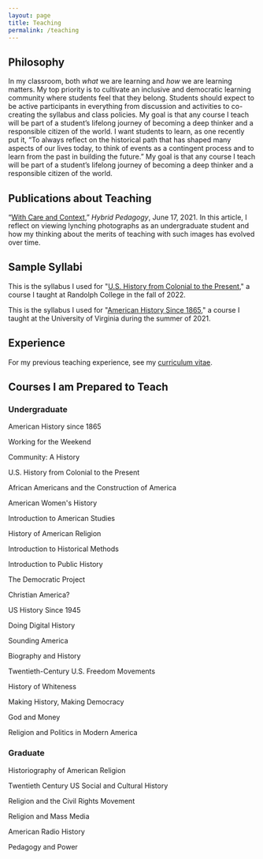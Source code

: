 ```yaml
---
layout: page
title: Teaching
permalink: /teaching
---
```



## Philosophy

In my classroom, both _what_ we are learning and _how_ we are learning matters. My top priority is to cultivate an inclusive and democratic learning community where students feel that they belong. Students should expect to be active participants in everything from discussion and activities to co-creating the syllabus and class policies. My goal is that any course I teach will be part of a student’s lifelong journey of becoming a deep thinker and a responsible citizen of the world. I want students to learn, as one recently put it, “To always reflect on the historical path that has shaped many aspects of our lives today, to think of events as a contingent process and to learn from the past in building the future.” My goal is that any course I teach will be part of a student’s lifelong journey of becoming a deep thinker and a responsible citizen of the world.

## Publications about Teaching

“[With Care and Context](https://hybridpedagogy.org/with-care-and-context/),” _Hybrid Pedagogy_, June 17, 2021. In this article, I reflect on viewing lynching photographs as an undergraduate student and how my thinking about the merits of teaching with such images has evolved over time.

## Sample Syllabi

This is the syllabus I used for "[U.S. History from Colonial to the Present](https://docs.google.com/document/d/1MTiYBR8Lqm0o2uEInAVScEpDKke36MELA-LVOB_RyzY/edit?usp=sharing)," a course I taught at Randolph College in the fall of 2022.

This is the syllabus I used for "[American History Since 1865](https://docs.google.com/document/d/1vT8PyDJp56nDRcqXNjMallt9QP1kxwRjxRUB3idqA68/edit?usp=sharing)," a course I taught at the University of Virginia during the summer of 2021.

## Experience

For my previous teaching experience, see my [curriculum vitae](cv.html#teaching).


## Courses I am Prepared to Teach

### Undergraduate

American History since 1865

Working for the Weekend

Community: A History

U.S. History from Colonial to the Present

African Americans and the Construction of America

American Women's History

Introduction to American Studies

History of American Religion

Introduction to Historical Methods

Introduction to Public History

The Democratic Project

Christian America?

US History Since 1945

Doing Digital History

Sounding America

Biography and History

Twentieth-Century U.S. Freedom Movements

History of Whiteness

Making History, Making Democracy

God and Money

Religion and Politics in Modern America

### Graduate

Historiography of American Religion

Twentieth Century US Social and Cultural History

Religion and the Civil Rights Movement

Religion and Mass Media

American Radio History

Pedagogy and Power
